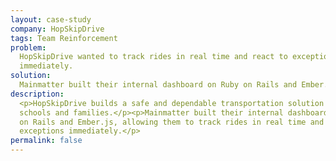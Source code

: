 ```yaml
---
layout: case-study
company: HopSkipDrive
tags: Team Reinforcement
problem:
  HopSkipDrive wanted to track rides in real time and react to exceptions
  immediately.
solution:
  Mainmatter built their internal dashboard on Ruby on Rails and Ember.js.
description:
  <p>HopSkipDrive builds a safe and dependable transportation solution for
  schools and families.</p><p>Mainmatter built their internal dashboard on Ruby
  on Rails and Ember.js, allowing them to track rides in real time and react to
  exceptions immediately.</p>
permalink: false
---
```

